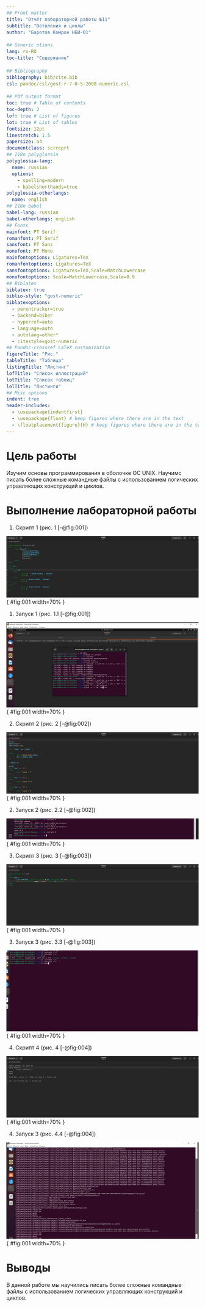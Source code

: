 ```yaml
---
## Front matter
title: "Отчёт лабораторной работы №11"
subtitle: "Ветвления и циклы"
author: "Баротов Комрон НБИ-01"

## Generic otions
lang: ru-RU
toc-title: "Содержание"

## Bibliography
bibliography: bib/cite.bib
csl: pandoc/csl/gost-r-7-0-5-2008-numeric.csl

## Pdf output format
toc: true # Table of contents
toc-depth: 2
lof: true # List of figures
lot: true # List of tables
fontsize: 12pt
linestretch: 1.5
papersize: a4
documentclass: scrreprt
## I18n polyglossia
polyglossia-lang:
  name: russian
  options:
	- spelling=modern
	- babelshorthands=true
polyglossia-otherlangs:
  name: english
## I18n babel
babel-lang: russian
babel-otherlangs: english
## Fonts
mainfont: PT Serif
romanfont: PT Serif
sansfont: PT Sans
monofont: PT Mono
mainfontoptions: Ligatures=TeX
romanfontoptions: Ligatures=TeX
sansfontoptions: Ligatures=TeX,Scale=MatchLowercase
monofontoptions: Scale=MatchLowercase,Scale=0.9
## Biblatex
biblatex: true
biblio-style: "gost-numeric"
biblatexoptions:
  - parentracker=true
  - backend=biber
  - hyperref=auto
  - language=auto
  - autolang=other*
  - citestyle=gost-numeric
## Pandoc-crossref LaTeX customization
figureTitle: "Рис."
tableTitle: "Таблица"
listingTitle: "Листинг"
lofTitle: "Список иллюстраций"
lotTitle: "Список таблиц"
lolTitle: "Листинги"
## Misc options
indent: true
header-includes:
  - \usepackage{indentfirst}
  - \usepackage{float} # keep figures where there are in the text
  - \floatplacement{figure}{H} # keep figures where there are in the text
---
```


# Цель работы

Изучим основы программирования в оболочке ОС UNIX. Научимс писать более
сложные командные файлы с использованием логических управляющих конструкций
и циклов.




# Выполнение лабораторной работы

1. Скрипт 1 (рис. 1 [-@fig:001])

![Скрит 1](images/1.png){ #fig:001 width=70% }

1. Запуск 1 (рис. 1.1 [-@fig:001])

![Запуск 1](images/1.1.png){ #fig:001 width=70% }

2. Скрипт 2 (рис. 2 [-@fig:002])

![Скрит 2](images/2.png){ #fig:001 width=70% }

2. Запуск 2 (рис. 2.2 [-@fig:002])

![Запуск 2](images/2.2.png){ #fig:001 width=70% }

3. Скрипт 3 (рис. 3 [-@fig:003])

![Скрит 3](images/3.png){ #fig:001 width=70% }

3. Запуск 3 (рис. 3.3 [-@fig:003])

![Запуск 3](images/3.3.png){ #fig:001 width=70% }

4. Скрипт 4 (рис. 4 [-@fig:004])

![Скрит 4](images/4.png){ #fig:001 width=70% }

4. Запуск 3 (рис. 4.4 [-@fig:004])

![Запуск 4](images/4.4.png){ #fig:001 width=70% }

# Выводы

В данной работе мы научились писать более сложные командные файлы с использованием логических управляющих конструкций
и циклов.

